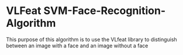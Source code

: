 # VLFeat SVM-Face-Recognition-Algorithm
This purpose of this algorithm is to use the VLfeat library to distinguish between an image with a face and an image without a face
